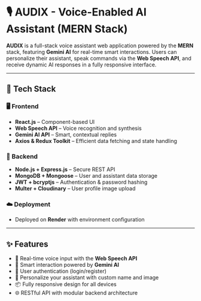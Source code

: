# 🎙️ AUDIX - Voice-Enabled AI Assistant (MERN Stack)

**AUDIX** is a full-stack voice assistant web application powered by the **MERN** stack, featuring **Gemini AI** for real-time smart interactions. Users can personalize their assistant, speak commands via the **Web Speech API**, and receive dynamic AI responses in a fully responsive interface.

---

## 🧰 Tech Stack

### 🖥️ Frontend
- **React.js** – Component-based UI
- **Web Speech API** – Voice recognition and synthesis
- **Gemini AI API** – Smart, contextual replies
- **Axios & Redux Toolkit** – Efficient data fetching and state handling

### 🔐 Backend
- **Node.js + Express.js** – Secure REST API
- **MongoDB + Mongoose** – User and assistant data storage
- **JWT + bcryptjs** – Authentication & password hashing
- **Multer + Cloudinary** – User profile image upload

### ☁️ Deployment
- Deployed on **Render** with environment configuration

---

## ✨ Features

- 🎤 Real-time voice input with the **Web Speech API**
- 🤖 Smart interaction powered by **Gemini AI**
- 👤 User authentication (login/register)
- 🪪 Personalize your assistant with custom name and image
- 📦 Fully responsive design for all devices
- 🌐 RESTful API with modular backend architecture


